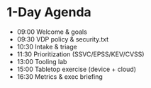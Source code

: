 # 1-Day Agenda

- 09:00 Welcome & goals
- 09:30 VDP policy & security.txt
- 10:30 Intake & triage
- 11:30 Prioritization (SSVC/EPSS/KEV/CVSS)
- 13:00 Tooling lab
- 15:00 Tabletop exercise (device + cloud)
- 16:30 Metrics & exec briefing
